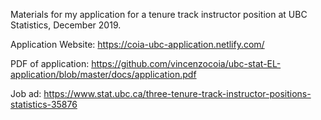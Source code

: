 Materials for my application for a tenure track instructor position at UBC Statistics, December 2019.

Application Website: https://coia-ubc-application.netlify.com/

PDF of application: https://github.com/vincenzocoia/ubc-stat-EL-application/blob/master/docs/application.pdf

Job ad: https://www.stat.ubc.ca/three-tenure-track-instructor-positions-statistics-35876
